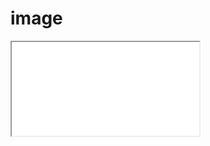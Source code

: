 # image

<iframe 
    src="image/?src=wc:017_Great_blue_turaco_at_Kibale_forest_National_Park_Photo_by_Giles_Laurent.jpg"
></iframe>
